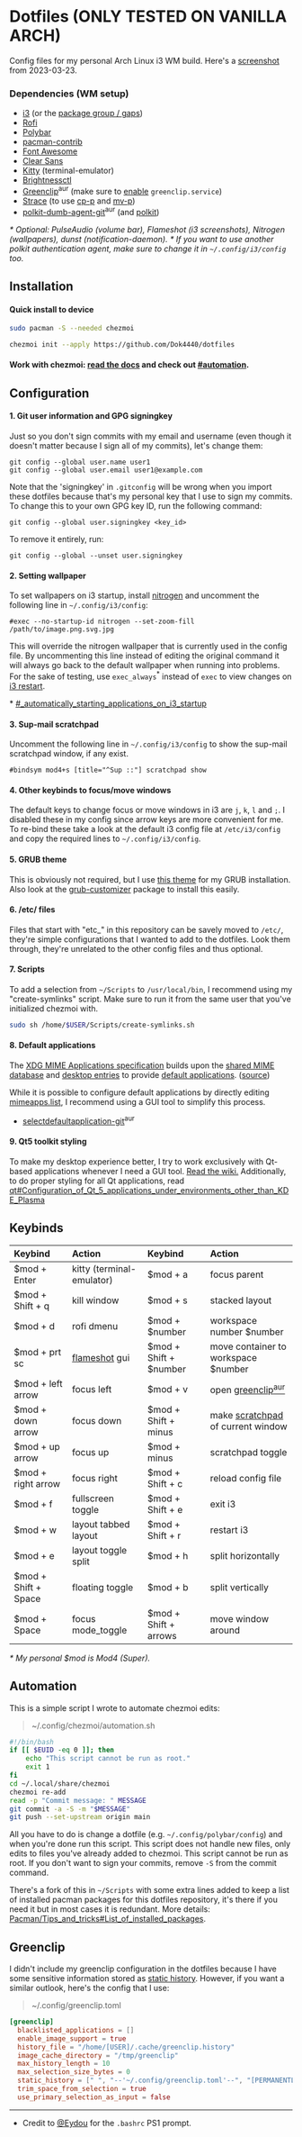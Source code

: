 # Dotfiles (ONLY TESTED ON VANILLA ARCH)
Config files for my personal Arch Linux i3 WM build. Here's a [screenshot](https://i.imgur.com/t3JdlCm.png) from 2023-03-23.

### Dependencies (WM setup)
* [i3](https://archlinux.org/packages/community/x86_64/i3-wm/) (or the [package group / gaps](https://wiki.archlinux.org/title/i3#Installation))
* [Rofi](https://archlinux.org/packages/community/x86_64/rofi/)
* [Polybar](https://github.com/polybar/polybar)
* [pacman-contrib](https://archlinux.org/packages/community/x86_64/pacman-contrib/)
* [Font Awesome](https://archlinux.org/packages/community/any/ttf-font-awesome/)
* [Clear Sans](https://www.fontsquirrel.com/fonts/clear-sans)
* [Kitty](https://archlinux.org/packages/community/x86_64/kitty/) (terminal-emulator)
* [Brightnessctl](https://archlinux.org/packages/community/x86_64/brightnessctl/)
* [Greenclip](https://aur.archlinux.org/packages/rofi-greenclip)<sup>aur</sup> (make sure to [enable](https://wiki.archlinux.org/title/Systemd#Using_units) `greenclip.service`)
* [Strace](https://archlinux.org/packages/extra/x86_64/strace/) (to use [cp-p](Scripts/executable_cp-p.sh) and [mv-p](Scripts/executable_mv-p.sh))
* [polkit-dumb-agent-git](https://github.com/sandsmark/polkit-dumb-agent)<sup>aur</sup> (and [polkit](https://wiki.archlinux.org/title/Polkit))

*\* Optional: PulseAudio (volume bar), Flameshot (i3 screenshots), Nitrogen (wallpapers), dunst (notification-daemon).*
*\* If you want to use another polkit authentication agent, make sure to change it in `~/.config/i3/config` too.*

## Installation
#### Quick install to device
```sh
sudo pacman -S --needed chezmoi
```
```sh
chezmoi init --apply https://github.com/Dok4440/dotfiles
```
#### Work with chezmoi: [read the docs](https://www.chezmoi.io/user-guide/command-overview/) and check out [#automation](#automation). 

## Configuration

#### 1. Git user information and GPG signingkey
Just so you don't sign commits with my email and username (even though it doesn't matter because I sign all of my commits), let's change them:
```config
git config --global user.name user1
git config --global user.email user1@example.com
```

Note that the 'signingkey' in `.gitconfig` will be wrong when you import these dotfiles because that's my personal key that I use to sign my commits.
To change this to your own GPG key ID, run the following command:
```config
git config --global user.signingkey <key_id>
```

To remove it entirely, run:
```config
git config --global --unset user.signingkey
```


#### 2. Setting wallpaper
To set wallpapers on i3 startup, install [nitrogen](https://wiki.archlinux.org/title/nitrogen) and uncomment the following line in `~/.config/i3/config`:
```config
#exec --no-startup-id nitrogen --set-zoom-fill /path/to/image.png.svg.jpg
```
This will override the nitrogen wallpaper that is currently used in the config file. By uncommenting this line instead of editing the original command it will always go back to the default wallpaper when running into problems. For the sake of testing, use `exec_always`<sup>*</sup> instead of `exec` to view changes on [i3 restart](#keybinds).

\* [#_automatically_starting_applications_on_i3_startup](https://i3wm.org/docs/userguide.html#_automatically_starting_applications_on_i3_startup)

#### 3. Sup-mail scratchpad
Uncomment the following line in `~/.config/i3/config` to show the sup-mail scratchpad window, if any exist.
```config
#bindsym mod4+s [title="^Sup ::"] scratchpad show
```

#### 4. Other keybinds to focus/move windows
The default keys to change focus or move windows in i3 are `j`, `k`, `l` and `;`. I disabled these in my config since arrow keys are more convenient for me. To re-bind these take a look at the default i3 config file at `/etc/i3/config` and copy the required lines to `~/.config/i3/config`.


#### 5. GRUB theme
This is obviously not required, but I use [this theme](https://github.com/AdisonCavani/distro-grub-themes/releases/download/v3.1/arch.tar) for my GRUB installation. Also look at the [grub-customizer](https://archlinux.org/packages/community/x86_64/grub-customizer/) package to install this easily.


#### 6. /etc/ files
Files that start with "etc_" in this repository can be savely moved to `/etc/`, they're simple configurations that I wanted to add to the dotfiles. Look them through, they're unrelated to the other config files and thus optional.

#### 7. Scripts
To add a selection from `~/Scripts` to `/usr/local/bin`, I recommend using my "create-symlinks" script. Make sure to run it from the same user that you've initialized chezmoi with.

```sh
sudo sh /home/$USER/Scripts/create-symlinks.sh
```

#### 8. Default applications
The [XDG MIME Applications specification](https://specifications.freedesktop.org/mime-apps-spec/mime-apps-spec-latest.html) builds upon the [shared MIME database](https://wiki.archlinux.org/title/XDG_MIME_Applications#Shared_MIME_database) and [desktop entries](https://wiki.archlinux.org/title/Desktop_entries) to provide [default applications](https://wiki.archlinux.org/title/Default_applications). ([source](https://wiki.archlinux.org/title/XDG_MIME_Applications))

While it is possible to configure default applications by directly editing [mimeapps.list](https://wiki.archlinux.org/title/XDG_MIME_Applications#mimeapps.list), I recommend using a GUI tool to simplify this process.

- [selectdefaultapplication-git](https://aur.archlinux.org/packages/selectdefaultapplication-git)<sup>aur</sup>

#### 9. Qt5 toolkit styling
To make my desktop experience better, I try to work exclusively with Qt-based applications whenever I need a GUI tool. [Read the wiki.](https://wiki.archlinux.org/title/qt#Styles_in_Qt_5) Additionally, to do proper styling for all Qt applications, read [qt#Configuration_of_Qt_5_applications_under_environments_other_than_KDE_Plasma](https://wiki.archlinux.org/title/qt#Configuration_of_Qt_5_applications_under_environments_other_than_KDE_Plasma)


## Keybinds
|Keybind|Action|Keybind|Action|
|:---|:---|:---|:---|
|$mod + Enter|kitty (terminal-emulator)|$mod + a|focus parent|
|$mod + Shift + q|kill window|$mod + s|stacked layout|
|$mod + d|rofi dmenu|$mod + $number|workspace number $number|
|$mod + prt sc|[flameshot](https://archlinux.org/packages/community/x86_64/flameshot/) gui|$mod + Shift + $number|move container to workspace $number
|$mod + left arrow|focus left|$mod + v|open [greenclip<sup>aur</sup>](https://aur.archlinux.org/packages/rofi-greenclip)|
|$mod + down arrow|focus down|$mod + Shift + minus|make [scratchpad](https://i3wm.org/docs/userguide.html#_scratchpad) of current window|
|$mod + up arrow|focus up|$mod + minus|scratchpad toggle|
|$mod + right arrow|focus right|$mod + Shift + c|reload config file|
|$mod + f|fullscreen toggle|$mod + Shift + e|exit i3|
|$mod + w|layout tabbed layout|$mod + Shift + r|restart i3|
|$mod + e|layout toggle split|$mod + h|split horizontally|
|$mod + Shift + Space|floating toggle|$mod + b|split vertically|
|$mod + Space|focus mode_toggle|$mod + Shift + arrows|move window around|

*\* My personal $mod is Mod4 (Super).*

## Automation
This is a simple script I wrote to automate chezmoi edits:
> ~/.config/chezmoi/automation.sh
```sh
#!/bin/bash
if [[ $EUID -eq 0 ]]; then
    echo "This script cannot be run as root."
    exit 1
fi
cd ~/.local/share/chezmoi
chezmoi re-add
read -p "Commit message: " MESSAGE
git commit -a -S -m "$MESSAGE"
git push --set-upstream origin main
```
All you have to do is change a dotfile (e.g. `~/.config/polybar/config`) and when you're done run this script. This script does not handle new files, only edits to files you've already added to chezmoi. This script cannot be run as root. If you don't want to sign your commits, remove `-S` from the commit command.

There's a fork of this in `~/Scripts` with some extra lines added to keep a list of installed pacman packages for this dotfiles repository, it's there if you need it but in most cases it is redundant. More details: [Pacman/Tips_and_tricks#List_of_installed_packages](https://wiki.archlinux.org/title/Pacman/Tips_and_tricks#List_of_installed_packages).

## Greenclip
I didn't include my greenclip configuration in the dotfiles because I have some sensitive information stored as [static history](https://github.com/erebe/greenclip#description). However, if you want a similar outlook, here's the config that I use:

> ~/.config/greenclip.toml
```toml
[greenclip]
  blacklisted_applications = []
  enable_image_support = true
  history_file = "/home/[USER]/.cache/greenclip.history"
  image_cache_directory = "/tmp/greenclip"
  max_history_length = 10
  max_selection_size_bytes = 0
  static_history = [" ", "--'~/.config/greenclip.toml'--", "[PERMANENTLY STORED INFO HERE]"]
  trim_space_from_selection = true
  use_primary_selection_as_input = false
```

<hr/>


- Credit to [@Eydou](https://github.com/Eydou) for the `.bashrc` PS1 prompt.

